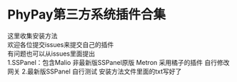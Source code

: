 # PhyPay第三方系统插件合集
这里收集安装方法  
欢迎各位提交issues来提交自己的插件  
有问题也可以从issues里面提出  
1.SSPanel：包含Malio 非最新版SSPanel原版 Metron
采用橘子的插件 自行修改网关
2.最新版SSPanel
自行测试 安装方法文件里面的txt写好了
